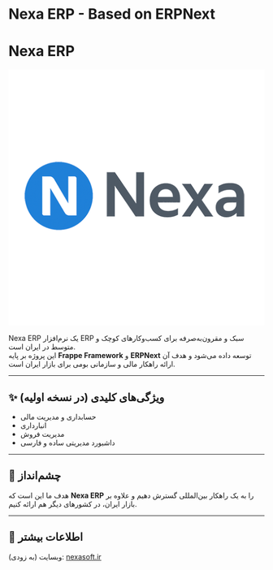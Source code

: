 ﻿# Nexa ERP - Based on ERPNext
# Nexa ERP

![Nexa Logo](https://github.com/faroqkarami/nexa-erp/raw/main/logo.png)

Nexa ERP یک نرم‌افزار ERP سبک و مقرون‌به‌صرفه برای کسب‌وکارهای کوچک و متوسط در ایران است.  
این پروژه بر پایه **Frappe Framework** و **ERPNext** توسعه داده می‌شود و هدف آن ارائه راهکار مالی و سازمانی بومی برای بازار ایران است.  

---

## ✨ ویژگی‌های کلیدی (در نسخه اولیه)
- حسابداری و مدیریت مالی
- انبارداری
- مدیریت فروش
- داشبورد مدیریتی ساده و فارسی  

---

## 🚀 چشم‌انداز
هدف ما این است که **Nexa ERP** را به یک راهکار بین‌المللی گسترش دهیم و علاوه بر بازار ایران، در کشورهای دیگر هم ارائه کنیم.

---

## 📌 اطلاعات بیشتر
وبسایت (به زودی): [nexasoft.ir](http://nexasoft.ir)  


